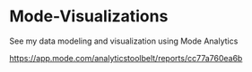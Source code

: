 # Mode-Visualizations

See my data modeling and visualization using Mode Analytics

https://app.mode.com/analyticstoolbelt/reports/cc77a760ea6b
